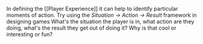 In defining the [[Player Experience]] it can help to identify particular moments of action.
Try using the *Situation -> Action -> Result* framework in designing games
What's the situation the player is in, what action are they doing, what's the result they get out of doing it? Why is that cool or interesting or fun?